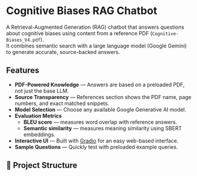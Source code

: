 # Cognitive Biases RAG Chatbot

A Retrieval-Augmented Generation (RAG) chatbot that answers questions about cognitive biases using content from a reference PDF (`Cognitive-Biases_V4.pdf`).  
It combines semantic search with a large language model (Google Gemini) to generate accurate, source-backed answers.

## Features

- **PDF-Powered Knowledge** — Answers are based on a preloaded PDF, not just the base LLM.
- **Source Transparency** — References section shows the PDF name, page numbers, and exact matched snippets.
- **Model Selection** — Choose any available Google Generative AI model.
- **Evaluation Metrics**
  - **BLEU score** — measures word overlap with reference answers.
  - **Semantic similarity** — measures meaning similarity using SBERT embeddings.
- **Interactive UI** — Built with [Gradio](https://gradio.app/) for an easy web-based interface.
- **Sample Questions** — Quickly test with preloaded example queries.

## 📂 Project Structure
